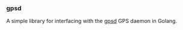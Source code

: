 ### gpsd 
A simple library for interfacing with the [gpsd](http://catb.org/gpsd/) GPS daemon in Golang.
